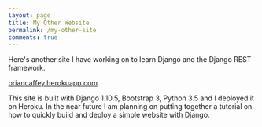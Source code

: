 ```yaml
---
layout: page
title: My Other Website
permalink: /my-other-site
comments: true
---
```


Here's another site I have working on to learn Django and the Django REST framework.

[briancaffey.herokuapp.com](https://briancaffey.herokuapp.com)

This site is built with Django 1.10.5, Bootstrap 3, Python 3.5 and I deployed it on Heroku. In the near future I am planning on putting together a tutorial on how to quickly build and deploy a simple website with Django.

